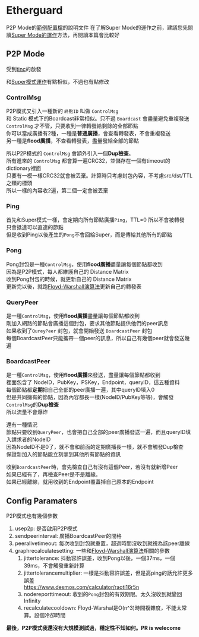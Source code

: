 # Etherguard
P2P Mode的[範例配置檔](./)的說明文件
在了解Super Mode的運作之前，建議您先閱讀[Super Mode的運作](../super_mode/README_zh.md)方法，再閱讀本篇會比較好

## P2P Mode
受到[tinc](https://github.com/gsliepen/tinc)的啟發

和[Super模式運作](../super_mode/README_zh.md)有點相似，不過也有點修改  

### ControlMsg

P2P模式又引入一種新的 `終點ID` 叫做 `ControlMsg`  
和 Static 模式下的Boardcast非常相似。只不過 `Boardcast` 會盡量避免重複發送  
`ControlMsg` 才不管，只要收到一律轉發給剩餘的全部節點  
你可以當成廣播有2種，一種是**普通廣播**，會查看轉發表，不會重複發送  
另一種是**flood廣播**，不查看轉發表，盡量發給全部的節點

所以P2P模式的 `ControlMsg` 會額外引入一個**Dup檢查**。  
所有進來的 `ControlMsg` 都會算一遍CRC32，並儲存在一個有timeout的dictionary裡面  
只要有一模一樣CRC32就會被丟棄。計算時只考慮封包內容，不考慮src/dst/TTL之類的標頭  
所以一樣的內容收2遍，第二個一定會被丟棄

### Ping
首先和Super模式一樣，會定期向所有節點廣播`Ping`，TTL=0 所以不會被轉發  
只會抵達可以直連的節點  
但是收到Ping以後產生的`Pong`不會回給Super，而是傳給其他所有的節點

### Pong
Pong封包是一種`ControlMsg`，使用**flood廣播**盡量讓每個節點都收到  
因為是P2P模式，每人都維護自己的 Distance Matrix  
收到Pong封包的時候，就更新自己的 Distance Matrix  
更新完以後，就跑[Floyd-Warshall演算法](https://zh.wikipedia.org/zh-tw/Floyd-Warshall算法)更新自己的轉發表

### QueryPeer
是一種`ControlMsg`，使用**flood廣播**盡量讓每個節點都收到  
剛加入網路的節點會廣播這個封包，要求其他節點提供他們的peer訊息  
如果收到了`QureyPeer` 封包，就會開始發送 `BoardcastPeer` 封包  
每個BoardcastPeer只能攜帶一個peer的訊息，所以自己有幾個peer就會發送幾遍

### BoardcastPeer
是一種`ControlMsg`，使用**flood廣播**來發送，盡量讓每個節點都收到  
裡面包含了 NodeID，PubKey，PSKey，Endpoint，queryID，這五種資料  
每個節點都**定期**把自己全部的peer廣播一遍，其中queryID填入0  
但是共同擁有的節點，因為內容都長一樣(NodeID/PubKey等等)，會觸發`ControlMsg`的**Dup檢查**  
所以流量不會爆炸

還有一種情況  
節點只要收到`QueryPeer`，也會把自己全部的peer廣播發送一遍，而且queryID填入請求者的NodeID  
因為NodeID不是0了，就不會和前面的定期廣播長一樣，就不會觸發Dup檢查  
保證新加入的節點能立刻拿到其他所有節點的資訊

收到`BoardcastPeer`時，會先檢查自己有沒有這個Peer，若沒有就新增Peer  
如果已經有了，再檢查Peer是不是離線。  
如果已經離線，就用收到的Endpoint覆蓋掉自己原本的Endpoint

## Config Paramaters

P2P模式也有幾個參數
1. usep2p: 是否啟用P2P模式
1. sendpeerinterval: 廣播BoardcastPeer的間格
1. peeralivetimeout: 每次收到封包就重置，超過時間沒收到就視為該peer離線
1. graphrecalculatesetting: 一些和[Floyd-Warshall演算法](https://zh.wikipedia.org/zh-tw/Floyd-Warshall算法)相關的參數
    1. jittertolerance: 抖動容許誤差，收到Pong以後，一個37ms，一個39ms，不會觸發重新計算
    1. jittertolerancemultiplier: 一樣是抖動容許誤差，但是高ping的話允許更多誤差  
        https://www.desmos.com/calculator/raoti16r5n
    1. nodereporttimeout: 收到的`Pong`封包的有效期限。太久沒收到就變回Infinity
    1. recalculatecooldown: Floyd-Warshal是O(n^3)時間複雜度，不能太常算。設個冷卻時間

**最後，P2P模式我還沒有大規模測試過，穩定性不知如何。PR is welecome**
